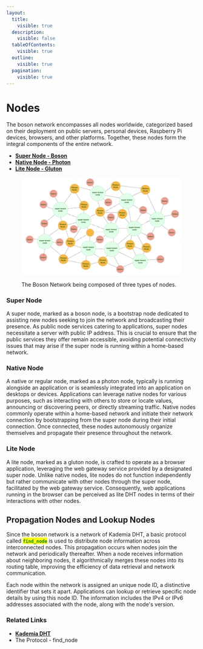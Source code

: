 ```yaml
---
layout:
  title:
    visible: true
  description:
    visible: false
  tableOfContents:
    visible: true
  outline:
    visible: true
  pagination:
    visible: true
---
```


# Nodes

The boson network encompasses all nodes worldwide, categorized based on their deployment on public servers, personal devices, Raspberry Pi devices, browsers, and other platforms. Together, these nodes form the integral components of the entire network.

* [**Super Node - Boson**](nodes.md#super-node-boson-node)
* [**Native Node - Photon**](nodes.md#native-node-photon-node)
* [**Lite Node - Gluton**](nodes.md#lite-node-gluton-node)

<figure><img src="../../.gitbook/assets/boson-nodes-topology.png" alt=""><figcaption><p>The Boson Network being composed of three types of nodes.</p></figcaption></figure>

### Super Node

A super node, marked as a boson node, is a bootstrap node dedicated to assisting new nodes seeking to join the network and broadcasting their presence. As public node services catering to applications, super nodes necessitate a server with public IP address. This is crucial to ensure that the public services they offer remain accessible, avoiding potential connectivity issues that may arise if the super node is running within a home-based network.

### Native Node

A native or regular node, marked as a photon node, typically is running alongside an application or is seamlessly integrated into an application on desktops or devices. Applications can leverage native nodes for various purposes, such as interacting with others to store or locate values, announcing or discovering peers, or directly streaming traffic. Native nodes commonly operate within a home-based network and initiate their network connection by bootstrapping from the super node during their initial connection. Once connected, these nodes autonomously organize themselves and propagate their presence throughout the network.

### Lite Node

A lite node, marked as a gluton node, is crafted to operate as a browser application, leveraging the web gateway service provided by a designated super node. Unlike native nodes, lite nodes do not function independently but rather communicate with other nodes through the super node, facilitated by the web gateway service. Consequently, web applications running in the browser can be perceived as lite DHT nodes in terms of their interactions with other nodes.

## Propagation Nodes and Lookup Nodes

Since the boson network is a network of Kademia DHT, a basic protocol called <mark style="color:green;">**`find_node`**</mark> is used to distribute node information across interconnected nodes. This propagation occurs when nodes join the network and periodically thereafter. When a node receives information about neighboring nodes, it algorithmically merges these nodes into its routing table, improving the efficiency of data retrieval and network communication.

Each node within the network is assigned an unique node ID, a distinctive identifier that sets it apart. Applications can lookup or retrieve specific node details by using this node ID. The information includes the IPv4 or IPv6 addresses associated with the node, along with the node's version.

### Related Links

* [**Kademia DHT**](../kademlia-dht.md)
* The Protocol - find\_node
